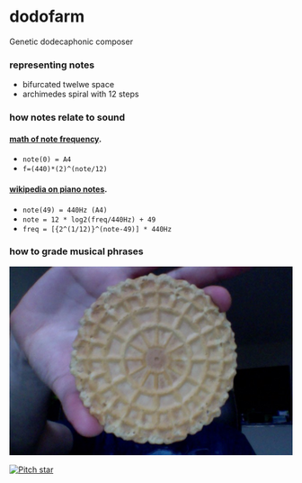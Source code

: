 # dodofarm
Genetic dodecaphonic composer

### representing notes
 * bifurcated twelwe space
 * archimedes spiral with 12 steps

### how notes relate to sound
#### [math of note frequency](http://www.intmath.com/trigonometric-graphs/music.php).
- `note(0) = A4`
- `f=(440)*(2)^(note/12)`

#### [wikipedia on piano notes](http://en.wikipedia.org/wiki/Piano_key_frequencies).
- `note(49) = 440Hz (A4)`
- `note = 12 * log2(freq/440Hz) + 49`
- `freq = [{2^(1/12)}^(note-49)] * 440Hz`

### how to grade musical phrases
[![Bifurcated Cookie](dodofarm/img/bifurcated-cookie.jpg)](http://en.wikipedia.org/wiki/File:Diletsky_circle.jpg)

[![Pitch star](http://upload.wikimedia.org/wikipedia/commons/6/6f/Pitch_class_space_star.svg)](http://upload.wikimedia.org/wikipedia/commons/3/33/Circle_of_fifths_deluxe_4.svg)